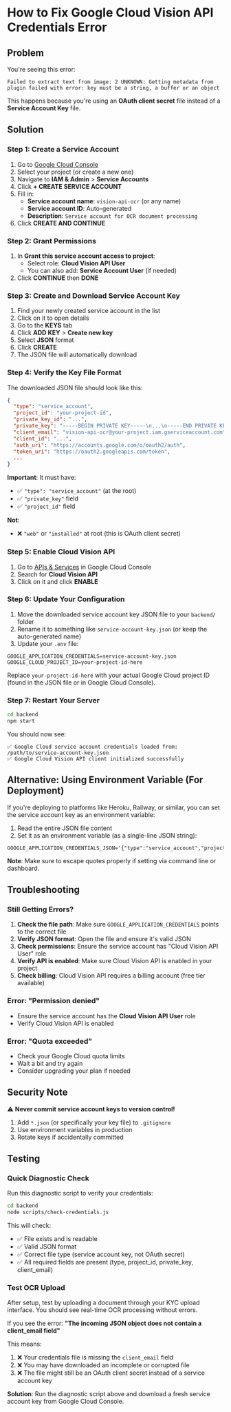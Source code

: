 # How to Fix Google Cloud Vision API Credentials Error

## Problem
You're seeing this error:
```
Failed to extract text from image: 2 UNKNOWN: Getting metadata from plugin failed with error: key must be a string, a buffer or an object
```

This happens because you're using an **OAuth client secret** file instead of a **Service Account Key** file.

## Solution

### Step 1: Create a Service Account

1. Go to [Google Cloud Console](https://console.cloud.google.com/)
2. Select your project (or create a new one)
3. Navigate to **IAM & Admin** > **Service Accounts**
4. Click **+ CREATE SERVICE ACCOUNT**
5. Fill in:
   - **Service account name**: `vision-api-ocr` (or any name)
   - **Service account ID**: Auto-generated
   - **Description**: `Service account for OCR document processing`
6. Click **CREATE AND CONTINUE**

### Step 2: Grant Permissions

1. In **Grant this service account access to project**:
   - Select role: **Cloud Vision API User**
   - You can also add: **Service Account User** (if needed)
2. Click **CONTINUE** then **DONE**

### Step 3: Create and Download Service Account Key

1. Find your newly created service account in the list
2. Click on it to open details
3. Go to the **KEYS** tab
4. Click **ADD KEY** > **Create new key**
5. Select **JSON** format
6. Click **CREATE**
7. The JSON file will automatically download

### Step 4: Verify the Key File Format

The downloaded JSON file should look like this:

```json
{
  "type": "service_account",
  "project_id": "your-project-id",
  "private_key_id": "...",
  "private_key": "-----BEGIN PRIVATE KEY-----\n...\n-----END PRIVATE KEY-----\n",
  "client_email": "vision-api-ocr@your-project.iam.gserviceaccount.com",
  "client_id": "...",
  "auth_uri": "https://accounts.google.com/o/oauth2/auth",
  "token_uri": "https://oauth2.googleapis.com/token",
  ...
}
```

**Important**: It must have:
- ✅ `"type": "service_account"` (at the root)
- ✅ `"private_key"` field
- ✅ `"project_id"` field

**Not**:
- ❌ `"web"` or `"installed"` at root (this is OAuth client secret)

### Step 5: Enable Cloud Vision API

1. Go to [APIs & Services](https://console.cloud.google.com/apis/library) in Google Cloud Console
2. Search for **Cloud Vision API**
3. Click on it and click **ENABLE**

### Step 6: Update Your Configuration

1. Move the downloaded service account key JSON file to your `backend/` folder
2. Rename it to something like `service-account-key.json` (or keep the auto-generated name)
3. Update your `.env` file:

```env
GOOGLE_APPLICATION_CREDENTIALS=service-account-key.json
GOOGLE_CLOUD_PROJECT_ID=your-project-id-here
```

Replace `your-project-id-here` with your actual Google Cloud project ID (found in the JSON file or in Google Cloud Console).

### Step 7: Restart Your Server

```bash
cd backend
npm start
```

You should now see:
```
✅ Google Cloud service account credentials loaded from: /path/to/service-account-key.json
✅ Google Cloud Vision API client initialized successfully
```

## Alternative: Using Environment Variable (For Deployment)

If you're deploying to platforms like Heroku, Railway, or similar, you can set the service account key as an environment variable:

1. Read the entire JSON file content
2. Set it as an environment variable (as a single-line JSON string):

```env
GOOGLE_APPLICATION_CREDENTIALS_JSON='{"type":"service_account","project_id":"...","private_key":"...",...}'
```

**Note**: Make sure to escape quotes properly if setting via command line or dashboard.

## Troubleshooting

### Still Getting Errors?

1. **Check the file path**: Make sure `GOOGLE_APPLICATION_CREDENTIALS` points to the correct file
2. **Verify JSON format**: Open the file and ensure it's valid JSON
3. **Check permissions**: Ensure the service account has "Cloud Vision API User" role
4. **Verify API is enabled**: Make sure Cloud Vision API is enabled in your project
5. **Check billing**: Cloud Vision API requires a billing account (free tier available)

### Error: "Permission denied"

- Ensure the service account has the **Cloud Vision API User** role
- Verify Cloud Vision API is enabled

### Error: "Quota exceeded"

- Check your Google Cloud quota limits
- Wait a bit and try again
- Consider upgrading your plan if needed

## Security Note

⚠️ **Never commit service account keys to version control!**

1. Add `*.json` (or specifically your key file) to `.gitignore`
2. Use environment variables in production
3. Rotate keys if accidentally committed

## Testing

### Quick Diagnostic Check

Run this diagnostic script to verify your credentials:

```bash
cd backend
node scripts/check-credentials.js
```

This will check:
- ✅ File exists and is readable
- ✅ Valid JSON format
- ✅ Correct file type (service account key, not OAuth secret)
- ✅ All required fields are present (type, project_id, private_key, client_email)

### Test OCR Upload

After setup, test by uploading a document through your KYC upload interface. You should see real-time OCR processing without errors.

If you see the error: **"The incoming JSON object does not contain a client_email field"**

This means:
1. ❌ Your credentials file is missing the `client_email` field
2. ❌ You may have downloaded an incomplete or corrupted file
3. ❌ The file might still be an OAuth client secret instead of a service account key

**Solution**: Run the diagnostic script above and download a fresh service account key from Google Cloud Console.

